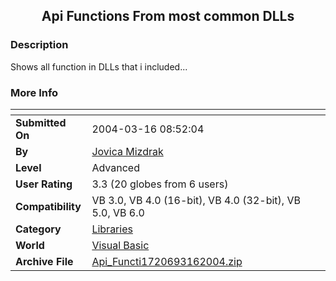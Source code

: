﻿<div align="center">

## Api Functions From most common DLLs


</div>

### Description

Shows all function in DLLs that i included...
 
### More Info
 


<span>             |<span>
---                |---
**Submitted On**   |2004-03-16 08:52:04
**By**             |[Jovica Mizdrak](https://github.com/Planet-Source-Code/PSCIndex/blob/master/ByAuthor/jovica-mizdrak.md)
**Level**          |Advanced
**User Rating**    |3.3 (20 globes from 6 users)
**Compatibility**  |VB 3\.0, VB 4\.0 \(16\-bit\), VB 4\.0 \(32\-bit\), VB 5\.0, VB 6\.0
**Category**       |[Libraries](https://github.com/Planet-Source-Code/PSCIndex/blob/master/ByCategory/libraries__1-49.md)
**World**          |[Visual Basic](https://github.com/Planet-Source-Code/PSCIndex/blob/master/ByWorld/visual-basic.md)
**Archive File**   |[Api\_Functi1720693162004\.zip](https://github.com/Planet-Source-Code/jovica-mizdrak-api-functions-from-most-common-dlls__1-52416/archive/master.zip)








